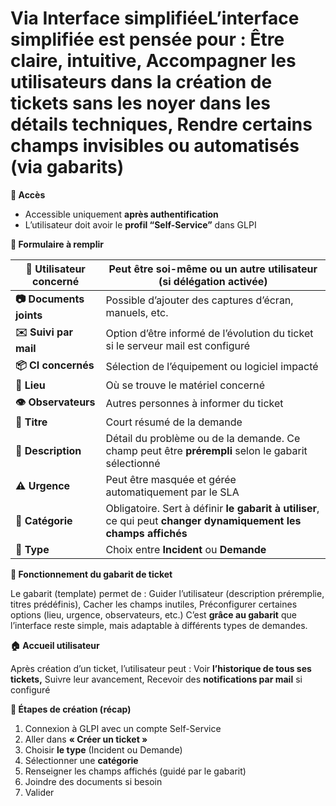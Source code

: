 # Via Interface simplifiéeL’interface simplifiée est pensée pour : Être claire, intuitive, **Accompagner les utilisateurs dans la création de tickets** sans les noyer dans les détails techniques, Rendre certains champs invisibles ou automatisés (via gabarits)

**🔐 Accès**

- Accessible uniquement **après authentification**
- L’utilisateur doit avoir le **profil “Self-Service”** dans GLPI



**📄 Formulaire à remplir**

| **👤 Utilisateur concerné** | Peut être soi-même ou un autre utilisateur (si délégation activée) |
|----|----|
| **📷 Documents joints** | Possible d’ajouter des captures d’écran, manuels, etc. |
| **✉️ Suivi par mail** | Option d’être informé de l’évolution du ticket si le serveur mail est configuré |
| **📦 CI concernés** | Sélection de l’équipement ou logiciel impacté |
| **📍 Lieu** | Où se trouve le matériel concerné |
| **👁️ Observateurs** | Autres personnes à informer du ticket |
| **📝 Titre** | Court résumé de la demande |
| **💬 Description** | Détail du problème ou de la demande. Ce champ peut être **prérempli** selon le gabarit sélectionné |
| **⚠️ Urgence** | Peut être masquée et gérée automatiquement par le SLA |
| **📂 Catégorie** | Obligatoire. Sert à définir **le gabarit à utiliser**, ce qui peut **changer dynamiquement les champs affichés** |
| **📌 Type** | Choix entre **Incident** ou **Demande** |

**🧠 Fonctionnement du gabarit de ticket**

Le gabarit (template) permet de : Guider l’utilisateur (description préremplie, titres prédéfinis), Cacher les champs inutiles, Préconfigurer certaines options (lieu, urgence, observateurs, etc.) C’est **grâce au gabarit** que l’interface reste simple, mais adaptable à différents types de demandes.



**🏠 Accueil utilisateur**

Après création d’un ticket, l’utilisateur peut : Voir **l’historique de tous ses tickets,** Suivre leur avancement, Recevoir des **notifications par mail** si configuré



**🧭 Étapes de création (récap)**

1.  Connexion à GLPI avec un compte Self-Service
2.  Aller dans **« Créer un ticket »**
3.  Choisir **le type** (Incident ou Demande)
4.  Sélectionner une **catégorie**
5.  Renseigner les champs affichés (guidé par le gabarit)
6.  Joindre des documents si besoin
7.  Valider
